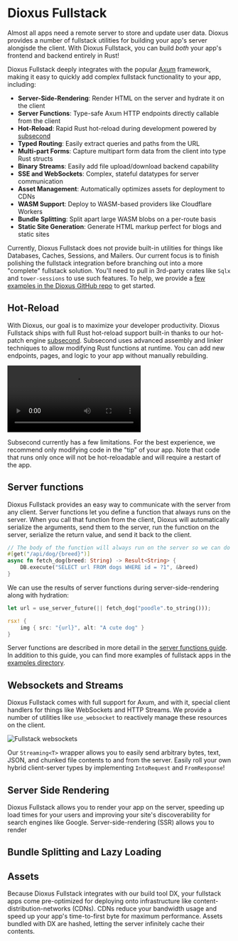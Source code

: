 # Dioxus Fullstack

Almost all apps need a remote server to store and update user data. Dioxus provides a number of fullstack utilities for building your app's server alongisde the client. With Dioxus Fullstack, you can build *both* your app's frontend and backend entirely in Rust!

Dioxus Fullstack deeply integrates with the popular [Axum](https://docs.rs/axum/latest/axum/) framework, making it easy to quickly add complex fullstack functionality to your app, including:

- **Server-Side-Rendering**: Render HTML on the server and hydrate it on the client
- **Server Functions**: Type-safe Axum HTTP endpoints directly callable from the client
- **Hot-Reload**: Rapid Rust hot-reload during development powered by [subsecond](https://crates.io/crates/subsecond)
- **Typed Routing**: Easily extract queries and paths from the URL
- **Multi-part Forms**: Capture multipart form data from the client into type Rust structs
- **Binary Streams**: Easily add file upload/download backend capability
- **SSE and WebSockets**: Complex, stateful datatypes for server communication
- **Asset Management**: Automatically optimizes assets for deployment to CDNs
- **WASM Support**: Deploy to WASM-based providers like Cloudflare Workers
- **Bundle Splitting**: Split apart large WASM blobs on a per-route basis
- **Static Site Generation**: Generate HTML markup perfect for blogs and static sites

Currently, Dioxus Fullstack does not provide built-in utilities for things like Databases, Caches, Sessions, and Mailers. Our current focus is to finish polishing the fullstack integration before branching out into a more "complete" fullstack solution. You'll need to pull in 3rd-party crates like `Sqlx` and `tower-sessions` to use such features. To help, we provide a [few examples in the Dioxus GitHub repo](https://github.com/DioxusLabs/dioxus/tree/main/examples/07-fullstack) to get started.

## Hot-Reload

With Dioxus, our goal is to maximize your developer productivity. Dioxus Fullstack ships with full Rust hot-reload support built-in thanks to our hot-patch engine [subsecond](https://crates.io/crates/subsecond). Subsecond uses advanced assembly and linker techniques to allow modifying Rust functions at runtime. You can add new endpoints, pages, and logic to your app without manually rebuilding.

![Dual Serve Hot-Reload](/assets/07/dual-serve-hotreload.mp4)

Subsecond currently has a few limitations. For the best experience, we recommend only modifying code in the "tip" of your app. Note that code that runs only once will not be hot-reloadable and will require a restart of the app.

## Server functions

Dioxus Fullstack provides an easy way to communicate with the server from any client. Server functions let you define a function that always runs on the server. When you call that function from the client, Dioxus will automatically serialize the arguments, send them to the server, run the function on the server, serialize the return value, and send it back to the client.


```rust
// The body of the function will always run on the server so we can do server-side operations like database queries
#[get("/api/dog/{breed}")]
async fn fetch_dog(breed: String) -> Result<String> {
    DB.execute("SELECT url FROM dogs WHERE id = ?1", &breed)
}
```

We can use the results of server functions during server-side-rendering along with hydration:

```rust
let url = use_server_future(|| fetch_dog("poodle".to_string()));

rsx! {
    img { src: "{url}", alt: "A cute dog" }
}
```

Server functions are described in more detail in the [server functions guide](./server_functions.md). In addition to this guide, you can find more examples of fullstack apps in the [examples directory](https://github.com/DioxusLabs/dioxus/tree/main/examples).

## Websockets and Streams

Dioxus Fullstack comes with full support for Axum, and with it, special client handlers for things like WebSockets and HTTP Streams. We provide a number of utilities like `use_websocket` to reactively manage these resources on the client.

![Fullstack websockets](/assets/07/fullstack-websockets.avif)

Our `Streaming<T>` wrapper allows you to easily send arbitrary bytes, text, JSON, and chunked file contents to and from the server. Easily roll your own hybrid client-server types by implementing `IntoRequest` and `FromResponse`!

## Server Side Rendering

Dioxus Fullstack allows you to render your app on the server, speeding up load times for your users and improving your site's discoverability for search engines like Google. Server-side-rendering (SSR) allows you to render


## Bundle Splitting and Lazy Loading

<!-- ## Search engine optimization (SEO)

In addition to loading your application faster, server side rendering is especially important for applications that need to be indexed by search engines. Most search engine crawlers do not execute JavaScript, so they will not be able to see the content of a client-side rendered application. By rendering the page on the server, we can ensure that the crawlers will be able to see the content of the page. This is one of the main reasons dioxuslabs.com uses fullstack rendering:

![Fullstack vs client side rendering load diagram for crawlers](/assets/07/fullstack-crawler-request-lifecycle.png) -->


<!-- Dioxus web defaults to client-side rendering (CSR). When you load a client-side rendered application, the server sends an empty HTML page to the browser along with some scripts. The browser then downloads your entire application and runs it to generate the HTML for the page.

When fullstack is enabled, the server will generate the HTML for the page and send that to the client. The client will then download your application and "hydrate" the page. Hydration is the process of taking the HTML that was generated on the server and adding all of the event listeners and other things that Dioxus needs to make the page interactive. Your server and client code must render the exact same HTML for hydration to work correctly, as described in the [hydration guide](./ssr.md).

Since all of the data loading can happen on the server during the initial render and the page is visible before the wasm bundle is downloaded, fullstack applications can generally load the initial content of the page much faster than client-side rendered applications.

Lets take a look at what rendering looks like for the dioxuslabs.com website with and without fullstack enabled:

![Fullstack vs client side rendering load diagram](/assets/07/fullstack-request-lifecycle.png) -->


## Assets

Because Dioxus Fullstack integrates with our build tool DX, your fullstack apps come pre-optimized for deploying onto infrastructure like content-distribution-networks (CDNs). CDNs reduce your bandwidth usage and speed up your app's time-to-first byte for maximum performance. Assets bundled with DX are hashed, letting the server infinitely cache their contents.

